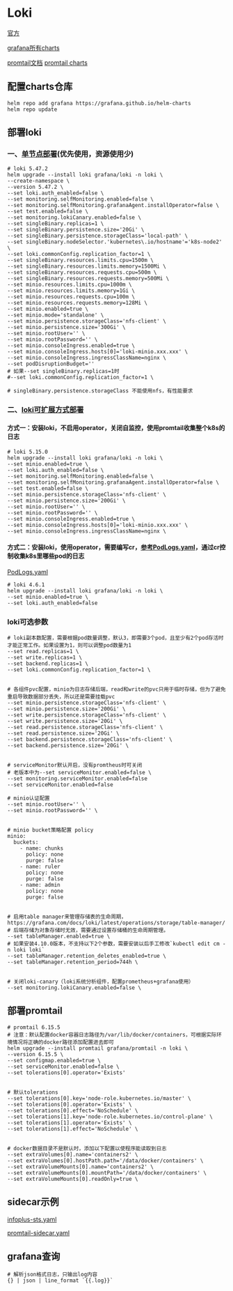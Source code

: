 # Loki

[官方](https://grafana.com/oss/loki/)

[grafana所有charts](https://github.com/grafana/helm-charts/tree/main/charts)


[promtail文档](https://grafana.com/docs/loki/latest/clients/promtail/installation/)
[promtail charts](https://github.com/grafana/helm-charts/tree/main/charts/promtail)


## 配置charts仓库

```shell
helm repo add grafana https://grafana.github.io/helm-charts
helm repo update
```

## 部署loki

### 一、[单节点部署](https://github.com/grafana/loki/tree/main/production/helm/loki)(优先使用，资源使用少)
```shell
# loki 5.47.2
helm upgrade --install loki grafana/loki -n loki \
--create-namespace \
--version 5.47.2 \
--set loki.auth_enabled=false \
--set monitoring.selfMonitoring.enabled=false \
--set monitoring.selfMonitoring.grafanaAgent.installOperator=false \
--set test.enabled=false \
--set monitoring.lokiCanary.enabled=false \
--set singleBinary.replicas=1 \
--set singleBinary.persistence.size='20Gi' \
--set singleBinary.persistence.storageClass='local-path' \
--set singleBinary.nodeSelector.'kubernetes\.io/hostname'='k8s-node2' \
--set loki.commonConfig.replication_factor=1 \
--set singleBinary.resources.limits.cpu=1500m \
--set singleBinary.resources.limits.memory=1500Mi \
--set singleBinary.resources.requests.cpu=500m \
--set singleBinary.resources.requests.memory=500Mi \
--set minio.resources.limits.cpu=1000m \
--set minio.resources.limits.memory=1Gi \
--set minio.resources.requests.cpu=100m \
--set minio.resources.requests.memory=128Mi \
--set minio.enabled=true \
--set minio.mode='standalone' \
--set minio.persistence.storageClass='nfs-client' \
--set minio.persistence.size='300Gi' \
--set minio.rootUser='' \
--set minio.rootPassword='' \
--set minio.consoleIngress.enabled=true \
--set minio.consoleIngress.hosts[0]='loki-minio.xxx.xxx' \
--set minio.consoleIngress.ingressClassName=nginx \
--set podDisruptionBudget=''
# 如果--set singleBinary.replicas=1时
#--set loki.commonConfig.replication_factor=1 \

# singleBinary.persistence.storageClass 不能使用nfs，有性能要求
```


### 二、[loki可扩展方式部署](https://github.com/grafana/loki/tree/main/production/helm/loki)

#### 方式一：安装loki，不启用operator，关闭自监控，使用promtail收集整个k8s的日志
```shell
# loki 5.15.0
helm upgrade --install loki grafana/loki -n loki \
--set minio.enabled=true \
--set loki.auth_enabled=false \
--set monitoring.selfMonitoring.enabled=false \
--set monitoring.selfMonitoring.grafanaAgent.installOperator=false \
--set test.enabled=false \
--set minio.persistence.storageClass='nfs-client' \
--set minio.persistence.size='200Gi' \
--set minio.rootUser='' \
--set minio.rootPassword='' \
--set minio.consoleIngress.enabled=true \
--set minio.consoleIngress.hosts[0]='loki-minio.xxx.xxx' \
--set minio.consoleIngress.ingressClassName=nginx \
```



#### 方式二：安装loki，使用operator，需要编写cr，[参考PodLogs.yaml](PodLogs.yaml)，通过cr控制收集k8s里哪些pod的日志

[PodLogs.yaml](PodLogs.yaml)

```shell
# loki 4.6.1
helm upgrade --install loki grafana/loki -n loki \
--set minio.enabled=true \
--set loki.auth_enabled=false
```



### loki可选参数

```shell
# loki副本数配置，需要根据pod数量调整，默认3，即需要3个pod，且至少有2个pod存活时才能正常工作。如果设置为1，则可以调整pod数量为1
--set read.replicas=1 \
--set write.replicas=1 \
--set backend.replicas=1 \
--set loki.commonConfig.replication_factor=1 \


# 各组件pvc配置，minio为日志存储后端，read和write的pvc只用于临时存储，但为了避免重启导致数据部分丢失，所以还是需要挂载pvc
--set minio.persistence.storageClass='nfs-client' \
--set minio.persistence.size='200Gi' \
--set write.persistence.storageClass='nfs-client' \
--set write.persistence.size='20Gi' \
--set read.persistence.storageClass='nfs-client' \
--set read.persistence.size='20Gi' \
--set backend.persistence.storageClass='nfs-client' \
--set backend.persistence.size='20Gi' \


# serviceMonitor默认开启，没有promtheus时可关闭
# 老版本中为--set serviceMonitor.enabled=false \
--set monitoring.serviceMonitor.enabled=false
--set serviceMonitor.enabled=false 

# minio认证配置
--set minio.rootUser='' \
--set minio.rootPassword='' \


# minio bucket策略配置 policy
minio:
  buckets:
    - name: chunks
      policy: none
      purge: false
    - name: ruler
      policy: none
      purge: false
    - name: admin
      policy: none
      purge: false


# 启用table manager来管理存储表的生命周期，https://grafana.com/docs/loki/latest/operations/storage/table-manager/
# 后端存储为对象存储时无效，需要通过设置存储桶的生命周期管理。
--set tableManager.enabled=true \
# 如果安装4.10.0版本，不支持以下2个参数，需要安装以后手工修改`kubectl edit cm -n loki loki`
--set tableManager.retention_deletes_enabled=true \
--set tableManager.retention_period=744h \


# 关闭loki-canary（loki系统分析组件，配置prometheus+grafana使用）
--set monitoring.lokiCanary.enabled=false \
```


## 部署promtail

```shell
# promtail 6.15.5
# 注意：默认配置docker容器日志路径为/var/lib/docker/containers，可根据实际环境情况将正确的docker路径添加配置进去即可
helm upgrade --install promtail grafana/promtail -n loki \
--version 6.15.5 \
--set configmap.enabled=true \
--set serviceMonitor.enabled=false \
--set tolerations[0].operator='Exists' 


# 默认tolerations
--set tolerations[0].key='node-role.kubernetes.io/master' \
--set tolerations[0].operator='Exists' \
--set tolerations[0].effect='NoSchedule' \
--set tolerations[1].key='node-role.kubernetes.io/control-plane' \
--set tolerations[1].operator='Exists' \
--set tolerations[1].effect='NoSchedule' \


# docker数据目录不是默认时，添加以下配置以使程序能读取到日志
--set extraVolumes[0].name='containers2' \
--set extraVolumes[0].hostPath.path='/data/docker/containers' \
--set extraVolumeMounts[0].name='containers2' \
--set extraVolumeMounts[0].mountPath='/data/docker/containers' \
--set extraVolumeMounts[0].readOnly=true \
```


## sidecar示例

[infoplus-sts.yaml](infoplus-sts.yaml)

[promtail-sidecar.yaml](promtail-sidecar.yaml)


## grafana查询

```logql
# 解析json格式日志，只输出log内容
{} | json | line_format `{{.log}}`
```
